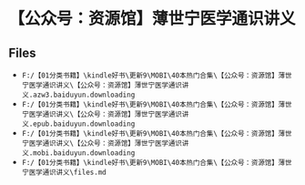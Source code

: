 # 【公众号：资源馆】薄世宁医学通识讲义

## Files

- `F:/【01分类书籍】\kindle好书\更新9\MOBI\40本热门合集\【公众号：资源馆】薄世宁医学通识讲义\【公众号：资源馆】薄世宁医学通识讲义.azw3.baiduyun.downloading`
- `F:/【01分类书籍】\kindle好书\更新9\MOBI\40本热门合集\【公众号：资源馆】薄世宁医学通识讲义\【公众号：资源馆】薄世宁医学通识讲义.epub.baiduyun.downloading`
- `F:/【01分类书籍】\kindle好书\更新9\MOBI\40本热门合集\【公众号：资源馆】薄世宁医学通识讲义\【公众号：资源馆】薄世宁医学通识讲义.mobi.baiduyun.downloading`
- `F:/【01分类书籍】\kindle好书\更新9\MOBI\40本热门合集\【公众号：资源馆】薄世宁医学通识讲义\files.md`
